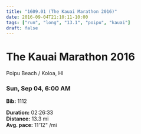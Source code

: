 ```yaml
---
title: "1609.01 (The Kauai Marathon 2016)"
date: 2016-09-04T21:10:11-10:00
tags: ["run", "long", "13.1", "poipu", "kauai"]
draft: false
---
```


# The Kauai Marathon 2016

Poipu Beach / Koloa, HI

### Sun, Sep 04, 6:00 AM

**Bib:** 1112

**Duration:** 02:26:33  
**Distance:** 13.3 mi  
**Avg. pace:** 11'12" /mi